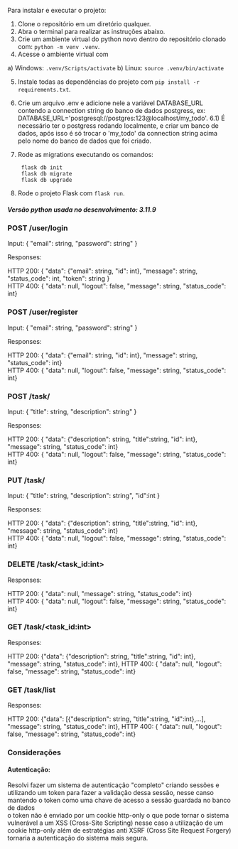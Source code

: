 Para instalar e executar o projeto:
1) Clone o repositório em um diretório qualquer.
2) Abra o terminal para realizar as instruções abaixo.
3) Crie um ambiente virtual do python novo dentro do repositório clonado com: `python -m venv .venv`.
4) Acesse o ambiente virtual com

  a) Windows: `.venv/Scripts/activate`
  b) Linux: `source .venv/bin/activate`

5) Instale todas as dependências do projeto com `pip install -r requirements.txt`.
6) Crie um arquivo .env e adicione nele a variável DATABASE_URL contendo a connection string do banco de dados postgress, ex: DATABASE_URL='postgresql://postgres:123@localhost/my_todo'.
   6.1) É necessário ter o postgress rodando localmente, e criar um banco de dados, após isso é só trocar o 'my_todo' da connection string acima pelo nome do banco de dados que foi criado.
8) Rode as migrations executando os comandos:
   ```
    flask db init
    flask db migrate
    flask db upgrade
   ```
    
10) Rode o projeto Flask com `flask run`.

##### Versão python usada no desenvolvimento: 3.11.9

### POST /user/login

Input: {  "email": string, "password": string" }

Responses:

HTTP 200: { "data": {"email": string, "id": int}, "message": string, "status_code": int, "token": string }  
HTTP 400: { "data": null, "logout": false, "message": string, "status_code": int}
      	
### POST /user/register

Input: {  "email": string, "password": string" }

Responses:

HTTP 200: { "data": {"email": string, "id": int}, "message": string, "status_code": int}  
HTTP 400: { "data": null, "logout": false, "message": string, "status_code": int}

### POST /task/

Input: {  "title": string, "description": string" }

Responses:

HTTP 200: { "data": {"description": string, "title":string, "id": int}, "message": string, "status_code": int}  
HTTP 400: { "data": null, "logout": false, "message": string, "status_code": int}

### PUT /task/

Input: {  "title": string, "description": string", "id":int }

Responses:

HTTP 200: { "data": {"description": string, "title":string, "id": int}, "message": string, "status_code": int}  
HTTP 400: { "data": null, "logout": false, "message": string, "status_code": int}

### DELETE /task/<task_id:int>
Responses:

HTTP 200: { "data": null, "message": string, "status_code": int}  
HTTP 400: { "data": null, "logout": false, "message": string, "status_code": int}

### GET /task/<task_id:int>
Responses:

HTTP 200: {"data": {"description": string, "title":string, "id": int}, "message": string, "status_code": int}, 
HTTP 400: { "data": null, "logout": false, "message": string, "status_code": int}

### GET /task/list
Responses:

HTTP 200: {"data": [{"description": string, "title":string, "id":int},...], "message": string, "status_code": int}, 
HTTP 400: { "data": null, "logout": false, "message": string, "status_code": int}

### Considerações

#### Autenticação:
Resolvi fazer um sistema de autenticação "completo" criando sessões e utilizando um token para fazer a validação dessa sessão, nesse canso mantendo o token como uma chave de acesso a sessão guardada no banco de dados  
o token não é enviado por um cookie http-only o que pode tornar o sistema vulnerável a um XSS (Cross-Site Scripting) nesse caso a utilização de um cookie http-only além de estratégias anti XSRF (Cross Site Request Forgery)
tornaria a autenticação do sistema mais segura.




